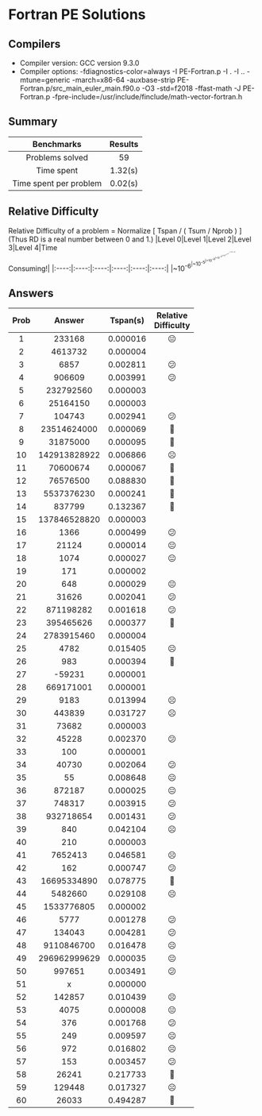 # Fortran PE Solutions

## Compilers

- Compiler version: GCC version 9.3.0
- Compiler options: -fdiagnostics-color=always -I PE-Fortran.p -I . -I .. -mtune=generic -march=x86-64 -auxbase-strip PE-Fortran.p/src_main_euler_main.f90.o -O3 -std=f2018 -ffast-math -J PE-Fortran.p -fpre-include=/usr/include/finclude/math-vector-fortran.h

## Summary

|Benchmarks|Results|
|:----:|:----:|
|Problems solved|  59|
|Time spent|     1.32(s)|
|Time spent per problem|     0.02(s)|

## Relative Difficulty

Relative Difficulty of a problem =  Normalize [ Tspan / ( Tsum / Nprob ) ]
(Thus RD is a real number between 0 and 1.)
|Level 0|Level 1|Level 2|Level 3|Level 4|Time<br/>Consuming!|
|:----:|:----:|:----:|:----:|:----:|:----:|
|~10<sup>-6<sup/>|~10<sup>-5<sup/>|~10<sup>-4<sup/>|~10<sup>-3<sup/>|~10<sup>-2<sup/>|~10<sup>-1<sup/>|
||:neutral_face:|:slightly_frowning_face:|:confused:|:frowning_face:|:imp:|

## Answers

|Prob|Answer|Tspan(s)|Relative<br/>Difficulty|
|:----:|:----:|:----:|:----:|
|     1|              233168|  0.000016|:neutral_face:           |
|     2|             4613732|  0.000004|                         |
|     3|                6857|  0.002811|:confused:               |
|     4|              906609|  0.003991|:confused:               |
|     5|           232792560|  0.000003|                         |
|     6|            25164150|  0.000003|                         |
|     7|              104743|  0.002941|:confused:               |
|     8|         23514624000|  0.000069|:slightly_frowning_face: |
|     9|            31875000|  0.000095|:slightly_frowning_face: |
|    10|        142913828922|  0.006866|:frowning_face:          |
|    11|            70600674|  0.000067|:slightly_frowning_face: |
|    12|            76576500|  0.088830|:imp:                    |
|    13|          5537376230|  0.000241|:slightly_frowning_face: |
|    14|              837799|  0.132367|:imp:                    |
|    15|        137846528820|  0.000003|                         |
|    16|                1366|  0.000499|:confused:               |
|    17|               21124|  0.000014|:neutral_face:           |
|    18|                1074|  0.000027|:neutral_face:           |
|    19|                 171|  0.000002|                         |
|    20|                 648|  0.000029|:neutral_face:           |
|    21|               31626|  0.002041|:confused:               |
|    22|           871198282|  0.001618|:confused:               |
|    23|           395465626|  0.000377|:slightly_frowning_face: |
|    24|          2783915460|  0.000004|                         |
|    25|                4782|  0.015405|:frowning_face:          |
|    26|                 983|  0.000394|:slightly_frowning_face: |
|    27|              -59231|  0.000001|                         |
|    28|           669171001|  0.000001|                         |
|    29|                9183|  0.013994|:frowning_face:          |
|    30|              443839|  0.031727|:frowning_face:          |
|    31|               73682|  0.000003|                         |
|    32|               45228|  0.002370|:confused:               |
|    33|                 100|  0.000001|                         |
|    34|               40730|  0.002064|:confused:               |
|    35|                  55|  0.008648|:frowning_face:          |
|    36|              872187|  0.000025|:neutral_face:           |
|    37|              748317|  0.003915|:confused:               |
|    38|           932718654|  0.001431|:confused:               |
|    39|                 840|  0.042104|:frowning_face:          |
|    40|                 210|  0.000003|                         |
|    41|             7652413|  0.046581|:frowning_face:          |
|    42|                 162|  0.000747|:confused:               |
|    43|         16695334890|  0.078775|:imp:                    |
|    44|             5482660|  0.029108|:frowning_face:          |
|    45|          1533776805|  0.000002|                         |
|    46|                5777|  0.001278|:confused:               |
|    47|              134043|  0.004281|:confused:               |
|    48|          9110846700|  0.016478|:frowning_face:          |
|    49|        296962999629|  0.000035|:neutral_face:           |
|    50|              997651|  0.003491|:confused:               |
|    51|                   x|  0.000000|                         |
|    52|              142857|  0.010439|:frowning_face:          |
|    53|                4075|  0.000008|:neutral_face:           |
|    54|                 376|  0.001768|:confused:               |
|    55|                 249|  0.009597|:frowning_face:          |
|    56|                 972|  0.016802|:frowning_face:          |
|    57|                 153|  0.003457|:confused:               |
|    58|               26241|  0.217733|:imp:                    |
|    59|              129448|  0.017327|:frowning_face:          |
|    60|               26033|  0.494287|:imp:                    |
